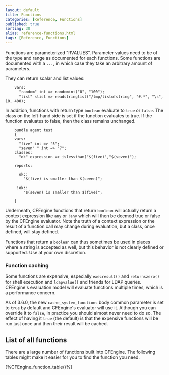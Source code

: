 ```yaml
---
layout: default
title: Functions
categories: [Reference, Functions]
published: true
sorting: 30
alias: reference-functions.html
tags: [Reference, Functions]
---
```


Functions are parameterized "RVALUES". Parameter values need to be of the
type and range as documented for each functions. Some functions are documented
with a `...`, in which case they take an arbitrary amount of parameters.

They can return scalar and list values:

```cf3
    vars:
      "random" int => randomint("0", "100");
      "list" slist => readstringlist("/tmp/listofstring", "#.*", "\s", 10, 400);
```

In addition, functions with return type `boolean` evaluate to `true` or 
`false`. The class on the left-hand side is set if the function evaluates to 
true. If the function evaluates to false, then the class remains unchanged.

```cf3
    bundle agent test
    {
    vars:
      "five" int => "5";
      "seven" " int => "7";
    classes:
      "ok" expression => islessthan("$(five)","$(seven)");

    reports:

      ok::
        "$(five) is smaller than $(seven)";

     !ok::
        "$(seven) is smaller than $(five)";

    }
```

Underneath, CFEngine functions that return `boolean` will actually
return a context expression like `any` or `!any` which will then be
deemed true or false by the CFEngine evaluator.  Note the truth of a
context expression or the result of a function call may change during
evaluation, but a class, once defined, will stay defined.

Functions that return a `boolean` can thus sometimes be used in places
where a string is accepted as well, but this behavior is not clearly
defined or supported.  Use at your own discretion.

### Function caching

Some functions are expensive, especially `execresult()` and
`returnszero()` for shell execution and `ldapvalue()` and friends for LDAP
queries.  CFEngine's evaluation model will evaluate functions multiple
times, which is a performance concern.

As of 3.6.0, the new `cache_system_functions` body common parameter is
set to `true` by default and CFEngine's evaluator will use it.
Although you can override it to `false`, in practice you should almost
never need to do so.  The effect of having it `true` (the default) is
that the expensive functions will be run just once and then their
result will be cached.

## List of all functions

There are a large number of functions built into CFEngine. The following 
tables might make it easier for you to find the function you need.

[%CFEngine_function_table()%]
